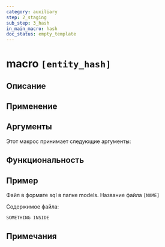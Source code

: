 ```yaml
---
category: auxiliary
step: 2_staging
sub_step: 3_hash
in_main_macro: hash
doc_status: empty_template
---
```

# macro `[entity_hash]`

## Описание

## Применение

## Аргументы

Этот макрос принимает следующие аргументы:

## Функциональность

## Пример

Файл в формате sql в папке models. Название файла `[NAME]`

Содержимое файла:
```sql
SOMETHING INSIDE
```

## Примечания
